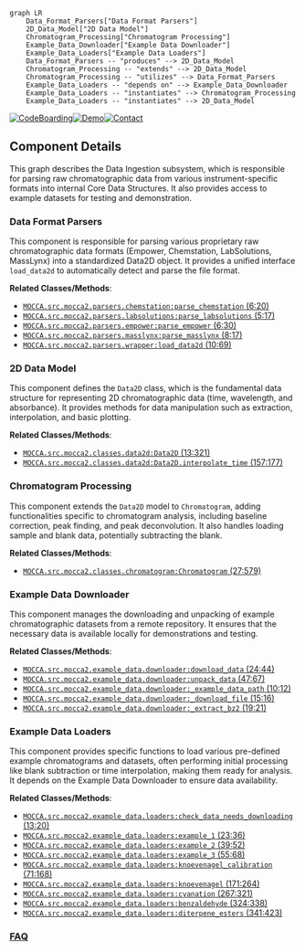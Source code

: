 ```mermaid
graph LR
    Data_Format_Parsers["Data Format Parsers"]
    2D_Data_Model["2D Data Model"]
    Chromatogram_Processing["Chromatogram Processing"]
    Example_Data_Downloader["Example Data Downloader"]
    Example_Data_Loaders["Example Data Loaders"]
    Data_Format_Parsers -- "produces" --> 2D_Data_Model
    Chromatogram_Processing -- "extends" --> 2D_Data_Model
    Chromatogram_Processing -- "utilizes" --> Data_Format_Parsers
    Example_Data_Loaders -- "depends on" --> Example_Data_Downloader
    Example_Data_Loaders -- "instantiates" --> Chromatogram_Processing
    Example_Data_Loaders -- "instantiates" --> 2D_Data_Model
```
[![CodeBoarding](https://img.shields.io/badge/Generated%20by-CodeBoarding-9cf?style=flat-square)](https://github.com/CodeBoarding/GeneratedOnBoardings)[![Demo](https://img.shields.io/badge/Try%20our-Demo-blue?style=flat-square)](https://www.codeboarding.org/demo)[![Contact](https://img.shields.io/badge/Contact%20us%20-%20contact@codeboarding.org-lightgrey?style=flat-square)](mailto:contact@codeboarding.org)

## Component Details

This graph describes the Data Ingestion subsystem, which is responsible for parsing raw chromatographic data from various instrument-specific formats into internal Core Data Structures. It also provides access to example datasets for testing and demonstration.

### Data Format Parsers
This component is responsible for parsing various proprietary raw chromatographic data formats (Empower, Chemstation, LabSolutions, MassLynx) into a standardized Data2D object. It provides a unified interface `load_data2d` to automatically detect and parse the file format.


**Related Classes/Methods**:

- <a href="https://github.com/Bayer-Group/MOCCA/blob/master/src/mocca2/parsers/chemstation.py#L6-L20" target="_blank" rel="noopener noreferrer">`MOCCA.src.mocca2.parsers.chemstation:parse_chemstation` (6:20)</a>
- <a href="https://github.com/Bayer-Group/MOCCA/blob/master/src/mocca2/parsers/labsolutions.py#L5-L17" target="_blank" rel="noopener noreferrer">`MOCCA.src.mocca2.parsers.labsolutions:parse_labsolutions` (5:17)</a>
- <a href="https://github.com/Bayer-Group/MOCCA/blob/master/src/mocca2/parsers/empower.py#L6-L30" target="_blank" rel="noopener noreferrer">`MOCCA.src.mocca2.parsers.empower:parse_empower` (6:30)</a>
- <a href="https://github.com/Bayer-Group/MOCCA/blob/master/src/mocca2/parsers/masslynx.py#L8-L17" target="_blank" rel="noopener noreferrer">`MOCCA.src.mocca2.parsers.masslynx:parse_masslynx` (8:17)</a>
- <a href="https://github.com/Bayer-Group/MOCCA/blob/master/src/mocca2/parsers/wrapper.py#L10-L69" target="_blank" rel="noopener noreferrer">`MOCCA.src.mocca2.parsers.wrapper:load_data2d` (10:69)</a>


### 2D Data Model
This component defines the `Data2D` class, which is the fundamental data structure for representing 2D chromatographic data (time, wavelength, and absorbance). It provides methods for data manipulation such as extraction, interpolation, and basic plotting.


**Related Classes/Methods**:

- <a href="https://github.com/Bayer-Group/MOCCA/blob/master/src/mocca2/classes/data2d.py#L13-L321" target="_blank" rel="noopener noreferrer">`MOCCA.src.mocca2.classes.data2d:Data2D` (13:321)</a>
- <a href="https://github.com/Bayer-Group/MOCCA/blob/master/src/mocca2/classes/data2d.py#L157-L177" target="_blank" rel="noopener noreferrer">`MOCCA.src.mocca2.classes.data2d:Data2D.interpolate_time` (157:177)</a>


### Chromatogram Processing
This component extends the `Data2D` model to `Chromatogram`, adding functionalities specific to chromatogram analysis, including baseline correction, peak finding, and peak deconvolution. It also handles loading sample and blank data, potentially subtracting the blank.


**Related Classes/Methods**:

- <a href="https://github.com/Bayer-Group/MOCCA/blob/master/src/mocca2/classes/chromatogram.py#L27-L579" target="_blank" rel="noopener noreferrer">`MOCCA.src.mocca2.classes.chromatogram:Chromatogram` (27:579)</a>


### Example Data Downloader
This component manages the downloading and unpacking of example chromatographic datasets from a remote repository. It ensures that the necessary data is available locally for demonstrations and testing.


**Related Classes/Methods**:

- <a href="https://github.com/Bayer-Group/MOCCA/blob/master/src/mocca2/example_data/downloader.py#L24-L44" target="_blank" rel="noopener noreferrer">`MOCCA.src.mocca2.example_data.downloader:download_data` (24:44)</a>
- <a href="https://github.com/Bayer-Group/MOCCA/blob/master/src/mocca2/example_data/downloader.py#L47-L67" target="_blank" rel="noopener noreferrer">`MOCCA.src.mocca2.example_data.downloader:unpack_data` (47:67)</a>
- <a href="https://github.com/Bayer-Group/MOCCA/blob/master/src/mocca2/example_data/downloader.py#L10-L12" target="_blank" rel="noopener noreferrer">`MOCCA.src.mocca2.example_data.downloader:_example_data_path` (10:12)</a>
- <a href="https://github.com/Bayer-Group/MOCCA/blob/master/src/mocca2/example_data/downloader.py#L15-L16" target="_blank" rel="noopener noreferrer">`MOCCA.src.mocca2.example_data.downloader:_download_file` (15:16)</a>
- <a href="https://github.com/Bayer-Group/MOCCA/blob/master/src/mocca2/example_data/downloader.py#L19-L21" target="_blank" rel="noopener noreferrer">`MOCCA.src.mocca2.example_data.downloader:_extract_bz2` (19:21)</a>


### Example Data Loaders
This component provides specific functions to load various pre-defined example chromatograms and datasets, often performing initial processing like blank subtraction or time interpolation, making them ready for analysis. It depends on the Example Data Downloader to ensure data availability.


**Related Classes/Methods**:

- <a href="https://github.com/Bayer-Group/MOCCA/blob/master/src/mocca2/example_data/loaders.py#L13-L20" target="_blank" rel="noopener noreferrer">`MOCCA.src.mocca2.example_data.loaders:check_data_needs_downloading` (13:20)</a>
- <a href="https://github.com/Bayer-Group/MOCCA/blob/master/src/mocca2/example_data/loaders.py#L23-L36" target="_blank" rel="noopener noreferrer">`MOCCA.src.mocca2.example_data.loaders:example_1` (23:36)</a>
- <a href="https://github.com/Bayer-Group/MOCCA/blob/master/src/mocca2/example_data/loaders.py#L39-L52" target="_blank" rel="noopener noreferrer">`MOCCA.src.mocca2.example_data.loaders:example_2` (39:52)</a>
- <a href="https://github.com/Bayer-Group/MOCCA/blob/master/src/mocca2/example_data/loaders.py#L55-L68" target="_blank" rel="noopener noreferrer">`MOCCA.src.mocca2.example_data.loaders:example_3` (55:68)</a>
- <a href="https://github.com/Bayer-Group/MOCCA/blob/master/src/mocca2/example_data/loaders.py#L71-L168" target="_blank" rel="noopener noreferrer">`MOCCA.src.mocca2.example_data.loaders:knoevenagel_calibration` (71:168)</a>
- <a href="https://github.com/Bayer-Group/MOCCA/blob/master/src/mocca2/example_data/loaders.py#L171-L264" target="_blank" rel="noopener noreferrer">`MOCCA.src.mocca2.example_data.loaders:knoevenagel` (171:264)</a>
- <a href="https://github.com/Bayer-Group/MOCCA/blob/master/src/mocca2/example_data/loaders.py#L267-L321" target="_blank" rel="noopener noreferrer">`MOCCA.src.mocca2.example_data.loaders:cyanation` (267:321)</a>
- <a href="https://github.com/Bayer-Group/MOCCA/blob/master/src/mocca2/example_data/loaders.py#L324-L338" target="_blank" rel="noopener noreferrer">`MOCCA.src.mocca2.example_data.loaders:benzaldehyde` (324:338)</a>
- <a href="https://github.com/Bayer-Group/MOCCA/blob/master/src/mocca2/example_data/loaders.py#L341-L423" target="_blank" rel="noopener noreferrer">`MOCCA.src.mocca2.example_data.loaders:diterpene_esters` (341:423)</a>




### [FAQ](https://github.com/CodeBoarding/GeneratedOnBoardings/tree/main?tab=readme-ov-file#faq)